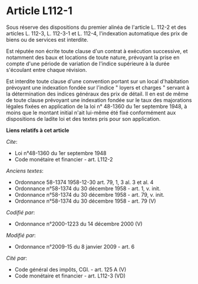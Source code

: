 # Article L112-1

Sous réserve des dispositions du premier alinéa de l'article L. 112-2 et des articles L. 112-3, L. 112-3-1 et L. 112-4,
l'indexation automatique des prix de biens ou de services est interdite. 

Est réputée non écrite toute clause d'un contrat à exécution successive, et notamment des baux et locations de toute nature,
prévoyant la prise en compte d'une période de variation de l'indice supérieure à la durée s'écoulant entre chaque révision. 

Est interdite toute clause d'une convention portant sur un local d'habitation prévoyant une indexation fondée sur l'indice "
loyers et charges " servant à la détermination des indices généraux des prix de détail. Il en est de même de toute clause
prévoyant une indexation fondée sur le taux des majorations légales fixées en application de la loi n° 48-1360 du 1er
septembre 1948, à moins que le montant initial n'ait lui-même été fixé conformément aux dispositions de ladite loi et des
textes pris pour son application.

**Liens relatifs à cet article**

_Cite_:

  - Loi n°48-1360 du 1er septembre 1948
  - Code monétaire et financier - art. L112-2

_Anciens textes_:

  - Ordonnance 58-1374 1958-12-30 art. 79, 1, 3 al. 3 et al. 4
  - Ordonnance n°58-1374 du 30 décembre 1958 - art. 1, v. init.
  - Ordonnance n°58-1374 du 30 décembre 1958 - art. 79, v. init.
  - Ordonnance n°58-1374 du 30 décembre 1958 - art. 79 (V)

_Codifié par_:

  - Ordonnance n°2000-1223 du 14 décembre 2000 (V)

_Modifié par_:

  - Ordonnance n°2009-15 du 8 janvier 2009 - art. 6

_Cité par_:

  - Code général des impôts, CGI. - art. 125 A (V)
  - Code monétaire et financier - art. L112-3 (VD)

